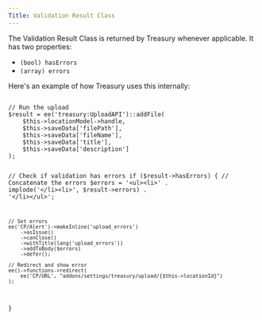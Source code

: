 ```yaml
---
Title: Validation Result Class
---
```


The Validation Result Class is returned by Treasury whenever applicable. It has two properties:

- `(bool) hasErrors`
- `(array) errors`

Here's an example of how Treasury uses this internally:

<div class="content-blocks__pre-wrapper content-blocks__pre-wrapper--example">
<pre class="content-blocks__pre content-blocks__pre--example language-php">
<code class="content-blocks__code content-blocks__code--example language-php">
// Run the upload
$result = ee('treasury:UploadAPI')::addFile(
	$this->locationModel->handle,
	$this->saveData['filePath'],
	$this->saveData['fileName'],
	$this->saveData['title'],
	$this->saveData['description']
);

// Check if validation has errors
if ($result->hasErrors) {
	// Concatenate the errors
	$errors = '&lt;ul>&lt;li>' . implode('&lt;/li>&lt;li>', $result->errors) . '&lt;/li>&lt;/ul>';

	// Set errors
	ee('CP/Alert')->makeInline('upload_errors')
		->asIssue()
		->canClose()
		->withTitle(lang('upload_errors'))
		->addToBody($errors)
		->defer();

	// Redirect and show error
	ee()->functions->redirect(
		ee('CP/URL', "addons/settings/treasury/upload/{$this->locationId}")
	);
}
</code>
</pre>
</div>
